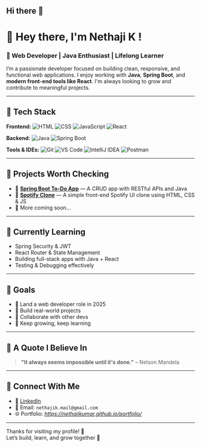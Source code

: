 ## Hi there 👋

# 👋 Hey there, I'm Nethaji K !

### 🚀 Web Developer | Java Enthusiast | Lifelong Learner

I’m a passionate developer focused on building clean, responsive, and functional web applications. I enjoy working with **Java**, **Spring Boot**, and **modern front-end tools like React**. I'm always looking to grow and contribute to meaningful projects.

---

## 🧰 Tech Stack

**Frontend:**
![HTML](https://img.shields.io/badge/HTML5-E34F26?style=for-the-badge&logo=html5&logoColor=white)
![CSS](https://img.shields.io/badge/CSS3-1572B6?style=for-the-badge&logo=css3&logoColor=white)
![JavaScript](https://img.shields.io/badge/JavaScript-F7DF1E?style=for-the-badge&logo=javascript&logoColor=black)
![React](https://img.shields.io/badge/React-20232A?style=for-the-badge&logo=react&logoColor=61DAFB)

**Backend:**
![Java](https://img.shields.io/badge/Java-007396?style=for-the-badge&logo=java&logoColor=white)
![Spring Boot](https://img.shields.io/badge/Spring_Boot-6DB33F?style=for-the-badge&logo=spring-boot&logoColor=white)

**Tools & IDEs:**
![Git](https://img.shields.io/badge/Git-F05032?style=for-the-badge&logo=git&logoColor=white)
![VS Code](https://img.shields.io/badge/VS_Code-007ACC?style=for-the-badge&logo=visual-studio-code&logoColor=white)
![IntelliJ IDEA](https://img.shields.io/badge/IntelliJ_IDEA-000000?style=for-the-badge&logo=intellij-idea&logoColor=white)
![Postman](https://img.shields.io/badge/Postman-FF6C37?style=for-the-badge&logo=postman&logoColor=white)

---

## 📌 Projects Worth Checking

- 🎯 **[Spring Boot To-Do App](https://github.com/Nethajikumar/springboot-todo-crud)** — A CRUD app with RESTful APIs and Java
- 🎵 **[Spotify Clone](https://github.com/Nethajikumar/spotify-clone)** — A simple front-end Spotify UI clone using HTML, CSS & JS
- 🧪 More coming soon...

---

## 🌱 Currently Learning

- Spring Security & JWT
- React Router & State Management
- Building full-stack apps with Java + React
- Testing & Debugging effectively

---

## 🎯 Goals

- 🔹 Land a web developer role in 2025
- 🔹 Build real-world projects
- 🔹 Collaborate with other devs
- 🔹 Keep growing, keep learning

---

## 💬 A Quote I Believe In

> **"It always seems impossible until it's done."** – Nelson Mandela

---

## 🤝 Connect With Me

- 🔗 [LinkedIn](https://www.linkedin.com/in/nethaji7) 
- 📧 Email: `nethajik.mail@gmail.com`
- 🌐 Portfolio: *https://nethajikumar.github.io/portfolio/*

---

Thanks for visiting my profile! 🙌  
Let’s build, learn, and grow together 🚀


